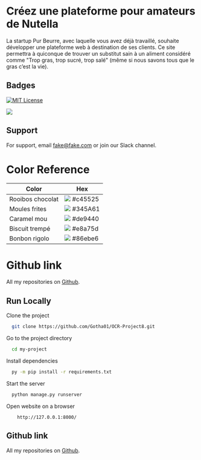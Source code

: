 
# Créez une plateforme pour amateurs de Nutella

La startup Pur Beurre, avec laquelle vous avez déjà travaillé, souhaite développer une plateforme web à destination de ses clients. Ce site permettra à quiconque de trouver un substitut sain à un aliment considéré comme "Trop gras, trop sucré, trop salé" (même si nous savons tous que le gras c’est la vie).

## Badges

[![MIT License](https://img.shields.io/badge/License-MIT-blue.svg)](https://choosealicense.com/licenses/mit/)

![](https://img.shields.io/badge/Version-v0.2.3-orange)


## Support

For support, email fake@fake.com or join our Slack channel.

 
# Color Reference

| Color             | Hex                                                       |
| ----------------- | ----------------------------------------------------------|
| Rooibos chocolat  | ![](https://via.placeholder.com/10/c45525?text=+) #c45525 |
| Moules frites     | ![](https://via.placeholder.com/10/345A61?text=+) #345A61 |
| Caramel mou       | ![](https://via.placeholder.com/10/de9440?text=+) #de9440 |
| Biscuit trempé    | ![](https://via.placeholder.com/10/e8a75d?text=+) #e8a75d |
| Bonbon rigolo     | ![](https://via.placeholder.com/10/86ebe6?text=+) #86ebe6 |

# Github link

All my repositories on [Github](https://github.com/Gotha01?tab=repositories).
## Run Locally

Clone the project

```bash
  git clone https://github.com/Gotha01/OCR-Project8.git
```

Go to the project directory

```bash
  cd my-project
```

Install dependencies

```bash
  py -m pip install -r requirements.txt
```

Start the server

```bash
  python manage.py runserver
```

Open website on a browser

```browser
    http://127.0.0.1:8000/
```


## Github link

All my repositories on [Github](https://github.com/Gotha01?tab=repositories).